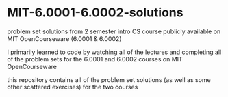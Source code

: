 # MIT-6.0001-6.0002-solutions
problem set solutions from 2 semester intro CS course publicly available on MIT OpenCourseware (6.0001 & 6.0002)

I primarily learned to code by watching all of the lectures and completing all of the problem sets for the 6.0001 and 6.0002 courses on MIT OpenCourseware

this repository contains all of the problem set solutions (as well as some other scattered exercises) for the two courses
